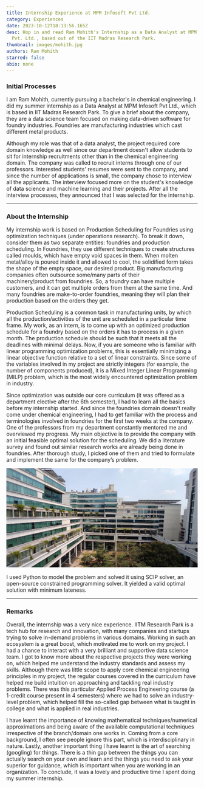 ```yaml
---
title: Internship Experience at MPM Infosoft Pvt Ltd.
category: Experiences
date: 2023-10-12T18:13:56.165Z
desc: Hop in and read Ram Mohith's Internship as a Data Analyst at MPM Infosoft
  Pvt. Ltd., based out of the IIT Madras Research Park.
thumbnail: images/mohith.jpg
authors: Ram Mohith
starred: false
abio: none
---
```


<!--StartFragment-->

### Initial Processes

I am Ram Mohith, currently pursuing a bachelor's in chemical engineering. I did my summer internship as a Data Analyst at MPM Infosoft Pvt Ltd., which is based in IIT Madras Research Park. To give a brief about the company, they are a data science team focused on making data-driven software for foundry industries. Foundries are manufacturing industries which cast different metal products.

Although my role was that of a data analyst, the project required core domain knowledge as well since our department doesn't allow students to sit for internship recruitments other than in the chemical engineering domain. The company was called to recruit interns through one of our professors. Interested students' resumes were sent to the company, and since the number of applications is small, the company chose to interview all the applicants. The interview focused more on the student's knowledge of data science and machine learning and their projects. After all the interview processes, they announced that I was selected for the internship.

---

### About the Internship

My internship work is based on Production Scheduling for Foundries using optimization techniques (under operations research). To break it down, consider them as two separate entities: foundries and production scheduling. In Foundries, they use different techniques to create structures called moulds, which have empty void spaces in them. When molten metal/alloy is poured inside it and allowed to cool, the solidified form takes the shape of the empty space, our desired product. Big manufacturing companies often outsource some/many parts of their machinery/product from foundries. So, a foundry can have multiple customers, and it can get multiple orders from them at the same time. And many foundries are make-to-order foundries, meaning they will plan their production based on the orders they get.

Production Scheduling is a common task in manufacturing units, by which all the production/activities of the unit are scheduled in a particular time frame. My work, as an intern, is to come up with an optimized production schedule for a foundry based on the orders it has to process in a given month. The production schedule should be such that it meets all the deadlines with minimal delays. Now, if you are someone who is familiar with linear programming optimization problems, this is essentially minimizing a linear objective function relative to a set of linear constraints. Since some of the variables involved in my project are strictly integers (for example, the number of components produced), it is a Mixed Integer Linear Programming (MILP) problem, which is the most widely encountered optimization problem in industry.

Since optimization was outside our core curriculum (it was offered as a department elective after the 6th semester), I had to learn all the basics before my internship started. And since the foundries domain doesn't really come under chemical engineering, I had to get familiar with the process and terminologies involved in foundries for the first two weeks at the company. One of the professors from my department constantly mentored me and overviewed my progress. My main objective is to provide the company with an initial feasible optimal solution for the scheduling. We did a literature survey and found out similar research works are already being done in foundries. After thorough study, I picked one of them and tried to formulate and implement the same for the company’s problem.

![](images/screenshot-from-2023-10-12-01-54-55.png)

I used Python to model the problem and solved it using SCIP solver, an open-source constrained programming solver. It yielded a valid optimal solution with minimum lateness.

---

### Remarks

Overall, the internship was a very nice experience. IITM Research Park is a tech hub for research and innovation, with many companies and startups trying to solve in-demand problems in various domains. Working in such an ecosystem is a great boost, which motivated me to work on my project. I had a chance to interact with a very brilliant and supportive data science team. I got to know more about the respective projects they were working on, which helped me understand the industry standards and assess my skills. Although there was little scope to apply core chemical engineering principles in my project, the regular courses covered in the curriculum have helped me build intuition on approaching and tackling real industry problems. There was this particular Applied Process Engineering course (a 1-credit course present in 4 semesters) where we had to solve an industry-level problem, which helped fill the so-called gap between what is taught in college and what is applied in real industries.

I have learnt the importance of knowing mathematical techniques/numerical approximations and being aware of the available computational techniques irrespective of the branch/domain one works in. Coming from a core background, I often see people ignore this part, which is interdisciplinary in nature. Lastly, another important thing I have learnt is the art of searching (googling) for things. There is a thin gap between the things you can actually search on your own and learn and the things you need to ask your superior for guidance, which is important when you are working in an organization. To conclude, it was a lovely and productive time I spent doing my summer internship.

<!--EndFragment-->
